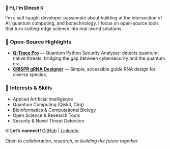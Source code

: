 
**👋 Hi, I'm Dinesh K**

I'm a self-taught developer passionate about building at the intersection of AI, quantum computing, and biotechnology. I focus on open-source tools that turn cutting-edge science into real-world solutions.


### 🧬 **Open-Source Highlights**

* [**Q-Trace Pro**](https://github.com/Dinesh431786/Q-Trace) — Quantum Python Security Analyzer: detects quantum-native threats, bridging the gap between cybersecurity and the quantum era.
* [**CRISPR gRNA Designer**](https://github.com/Dinesh431786/Crispr) — Simple, accessible guide RNA design for diverse species.


### 🚀 **Interests & Skills**

* Applied Artificial Intelligence
* Quantum Computing (Qiskit, Cirq)
* Bioinformatics & Computational Biology
* Open Science & Research Tools
* Security & Novel Threat Detection

🌐 **Let’s connect!**
[GitHub](https://github.com/Dinesh431786) | [LinkedIn](https://www.linkedin.com/in/dinesh-k-3199ab1b0/)

*Open to collaboration, research, or building the future together.*

